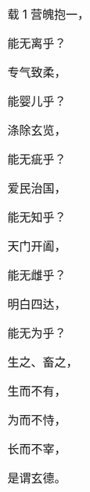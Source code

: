 <font size="5">

载 1 营魄抱一，

能无离乎？

专气致柔，

能婴儿乎？

涤除玄览，

能无疵乎？

爱民治国，

能无知乎？

天门开阖，

能无雌乎？

明白四达，

能无为乎？

生之、畜之，

生而不有，

为而不恃，

长而不宰，

是谓玄德。

</font>
